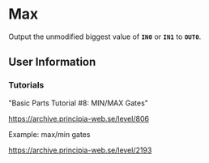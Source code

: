 # Max
Output the unmodified biggest value of **`IN0`** or **`IN1`** to **`OUT0`**.

## User Information

### Tutorials
"Basic Parts Tutorial #8: MIN/MAX Gates"

https://archive.principia-web.se/level/806

Example: max/min gates

https://archive.principia-web.se/level/2193